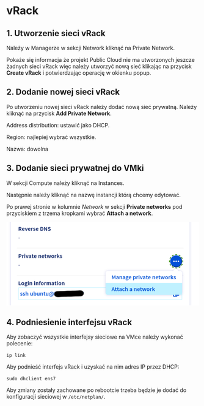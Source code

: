 # vRack

## 1. Utworzenie sieci vRack

Należy w Managerze w sekcji Network kliknąć na Private Network.

Pokaże się informacja że projekt Public Cloud nie ma utworzonych jeszcze żadnych sieci vRack więc należy utworzyć nową sieć klikając na przycisk **Create vRack** i potwierdzając operację w okienku popup.

## 2. Dodanie nowej sieci vRack

Po utworzeniu nowej sieci vRack należy dodać nową sieć prywatną. Należy kliknąć na przycisk **Add Private Network**.

Address distribution: ustawić jako DHCP.

Region: najlepiej wybrać wszystkie.

Nazwa: dowolna

## 3. Dodanie sieci prywatnej do VMki

W sekcji Compute należy kliknąć na Instances.

Następnie należy kliknąć na nazwę instancji którą chcemy edytować.

Po prawej stronie w kolumnie *Network* w sekcji **Private networks** pod przyciskiem z trzema kropkami wybrać **Attach a network**.

![add private network](img/add_private_network.png)

## 4. Podniesienie interfejsu vRack

Aby zobaczyć wszystkie interfejsy sieciowe na VMce należy wykonać polecenie:

```
ip link
```

Aby podnieść interfejs vRack i uzyskać na nim adres IP przez DHCP:

```
sudo dhclient ens7
```

Aby zmiany zostały zachowane po rebootcie trzeba będzie je dodać do konfiguracji sieciowej w `/etc/netplan/`.